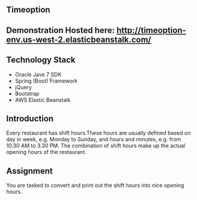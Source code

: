 Timeoption
-------------------

## Demonstration Hosted here: http://timeoption-env.us-west-2.elasticbeanstalk.com/


## Technology Stack
* Oracle Jave 7 SDK
* Spring (Boot) Framework
* jQuery
* Bootstrap
* AWS Elastic Beanstalk


## Introduction
Every restaurant has shift hours.These hours are usually defined based on day in week, e.g. Monday to Sunday, and hours and minutes, e.g. from 10.30 AM to 3.30 PM. The combination of shift hours make up the actual opening hours of the restaurant.


## Assignment
You are tasked to convert and print out the shift hours into nice opening hours.